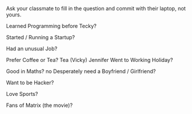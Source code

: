 Ask your classmate to fill in the question and commit with their laptop, not yours.

Learned Programming before Tecky?

Started / Running a Startup?

Had an unusual Job?

Prefer Coffee or Tea? Tea (Vicky)
Jennifer
Went to Working Holiday?

Good in Maths?
no
Desperately need a Boyfriend / Girlfriend?

Want to be Hacker?

Love Sports?

Fans of Matrix (the movie)?
